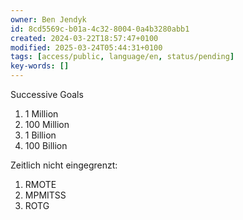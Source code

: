 ```yaml
---
owner: Ben Jendyk
id: 8cd5569c-b01a-4c32-8004-0a4b3280abb1
created: 2024-03-22T18:57:47+0100
modified: 2025-03-24T05:44:31+0100
tags: [access/public, language/en, status/pending]
key-words: []
---
```


Successive Goals

1. 1 Million  
2. 100 Million  
3. 1 Billion  
4. 100 Billion

Zeitlich nicht eingegrenzt:  
1. RMOTE  
2. MPMITSS  
3. ROTG
